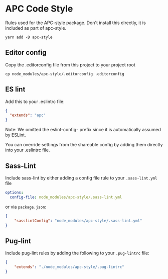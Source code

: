 # APC Code Style

Rules used for the APC-style package. Don't install this directly, it is included as part of apc-style.

```
yarn add -D apc-style
```

## Editor config

Copy the .editorconfig file from this project to your project root

```
cp node_modules/apc-style/.editorconfig .editorconfig
```

## ES lint

Add this to your .eslintrc file:

```json
{
  "extends": "apc"
}
```

Note: We omitted the eslint-config- prefix since it is automatically assumed by ESLint.

You can override settings from the shareable config by adding them directly into your .eslintrc file.

## Sass-Lint

Include sass-lint by either adding a config file rule to your `.sass-lint.yml` file

```yml
options:
  config-file: node_modules/apc-style/.sass-lint.yml
```

or via `package.json`:

```json
{
    "sasslintConfig": "node_modules/apc-style/.sass-lint.yml"
}
```

## Pug-lint

Include pug-lint rules by adding the following to your `.pug-lintrc` file:

```json
{
    "extends": "./node_modules/apc-style/.pug-lintrc"
}
```